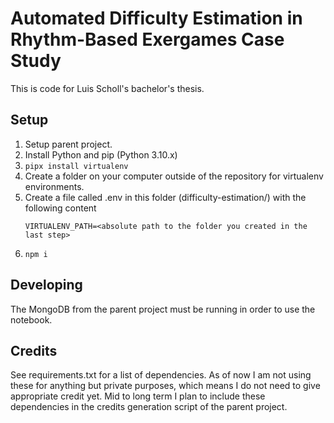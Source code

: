 # Automated Difficulty Estimation in Rhythm-Based Exergames Case Study

This is code for Luis Scholl's bachelor's thesis.

## Setup

1. Setup parent project.
2. Install Python and pip (Python 3.10.x)
3. ```pipx install virtualenv```
4. Create a folder on your computer outside of the repository for virtualenv environments.
5. Create a file called .env in this folder (difficulty-estimation/) with the following content
   ```
   VIRTUALENV_PATH=<absolute path to the folder you created in the last step>
   ```
6. ```npm i```

## Developing

The MongoDB from the parent project must be running in order to use the notebook.

## Credits

See requirements.txt for a list of dependencies. As of now I am not using these for anything but private purposes, which means I do not need to give appropriate credit yet. Mid to long term I plan to include these dependencies in the credits generation script of the parent project.